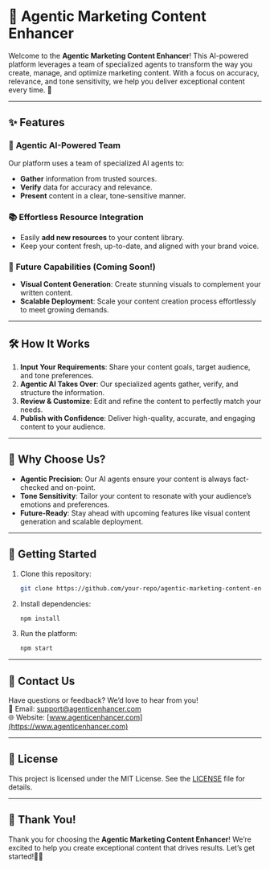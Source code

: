 

# 🚀 **Agentic Marketing Content Enhancer**

Welcome to the **Agentic Marketing Content Enhancer**! This AI-powered platform leverages a team of specialized agents to transform the way you create, manage, and optimize marketing content. With a focus on accuracy, relevance, and tone sensitivity, we help you deliver exceptional content every time. 🌟

---

## ✨ Features

### 🤖 **Agentic AI-Powered Team**
Our platform uses a team of specialized AI agents to:
- **Gather** information from trusted sources.
- **Verify** data for accuracy and relevance.
- **Present** content in a clear, tone-sensitive manner.

### 📚 **Effortless Resource Integration**
- Easily **add new resources** to your content library.
- Keep your content fresh, up-to-date, and aligned with your brand voice.

### 🎨 **Future Capabilities** (Coming Soon!)
- **Visual Content Generation**: Create stunning visuals to complement your written content.
- **Scalable Deployment**: Scale your content creation process effortlessly to meet growing demands.

---

## 🛠️ How It Works

1. **Input Your Requirements**: Share your content goals, target audience, and tone preferences.
2. **Agentic AI Takes Over**: Our specialized agents gather, verify, and structure the information.
3. **Review & Customize**: Edit and refine the content to perfectly match your needs.
4. **Publish with Confidence**: Deliver high-quality, accurate, and engaging content to your audience.

---

## 🚀 Why Choose Us?

- **Agentic Precision**: Our AI agents ensure your content is always fact-checked and on-point.
- **Tone Sensitivity**: Tailor your content to resonate with your audience’s emotions and preferences.
- **Future-Ready**: Stay ahead with upcoming features like visual content generation and scalable deployment.

---

## 📂 Getting Started

1. Clone this repository:
   ```bash
   git clone https://github.com/your-repo/agentic-marketing-content-enhancer.git
   ```
2. Install dependencies:
   ```bash
   npm install
   ```
3. Run the platform:
   ```bash
   npm start
   ```

---

## 📧 Contact Us

Have questions or feedback? We’d love to hear from you!  
📩 Email: support@agenticenhancer.com  
🌐 Website: [www.agenticenhancer.com](https://www.agenticenhancer.com)

---

## 📜 License

This project is licensed under the MIT License. See the [LICENSE](LICENSE) file for details.

---

## 🙏 Thank You!

Thank you for choosing the **Agentic Marketing Content Enhancer**! We’re excited to help you create exceptional content that drives results. Let’s get started!🚀🎉



